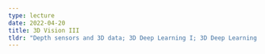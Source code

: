 ```yaml
---
type: lecture
date: 2022-04-20
title: 3D Vision III
tldr: "Depth sensors and 3D data; 3D Deep Learning I; 3D Deep Learning II"
---
```


